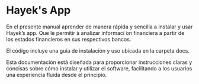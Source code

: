 # Hayek's App
En el presente manual aprender de manera rápida y sencilla a instalar y usar Hayek’s
app. Que le permitir ́a analizar informaci ́on financiera a partir de los estados financieros en sus
respectivos bancos.

El código incluye una guía de instalación y uso ubicada en la carpeta docs. 

Esta documentación está diseñada para proporcionar instrucciones claras y concisas sobre cómo instalar y utilizar el software, 
facilitando a los usuarios una experiencia fluida desde el principio.
